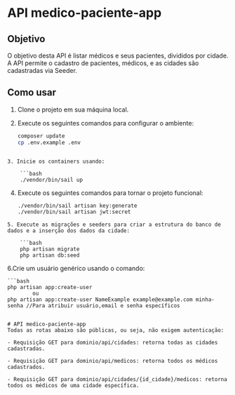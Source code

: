 # API medico-paciente-app

## Objetivo

O objetivo desta API é listar médicos e seus pacientes, divididos por cidade. A API permite o cadastro de pacientes, médicos, e as cidades são cadastradas via Seeder.

## Como usar

1. Clone o projeto em sua máquina local.

2. Execute os seguintes comandos para configurar o ambiente:

   ```bash
   composer update
   cp .env.example .env
```

3. Inicie os containers usando:

    ```bash
    ./vendor/bin/sail up
```

4. Execute os seguintes comandos para tornar o projeto funcional:

    ```bash
    ./vendor/bin/sail artisan key:generate
    ./vendor/bin/sail artisan jwt:secret
```
5. Execute as migrações e seeders para criar a estrutura do banco de dados e a inserção dos dados da cidade:

    ```bash
    php artisan migrate
    php artisan db:seed
```
6.Crie um usuário genérico usando o comando:

    ```bash
    php artisan app:create-user
            ou
    php artisan app:create-user NameExample example@example.com minha-senha //Para atribuir usuário,email e senha específicos
```

# API medico-paciente-app
Todas as rotas abaixo são públicas, ou seja, não exigem autenticação:

- Requisição GET para dominio/api/cidades: retorna todas as cidades cadastradas.

- Requisição GET para dominio/api/medicos: retorna todos os médicos cadastrados.

- Requisição GET para dominio/api/cidades/{id_cidade}/medicos: retorna todos os médicos de uma cidade específica.
